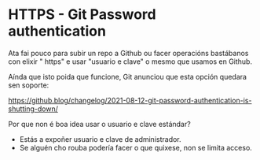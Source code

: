 # HTTPS - Git Password authentication

Ata fai pouco para subir un  repo a  Github ou facer operacións
bastábanos con elixir " https" e usar "usuario e clave" o mesmo
que usamos en  Github.

Aínda que isto poida que funcione,  Git anunciou que esta opción quedara sen soporte:

https://github.blog/changelog/2021-08-12-git-password-authentication-is-shutting-down/

Por que non é boa idea usar o usuario e clave estándar?

- Estás a expoñer usuario e clave de administrador.
- Se alguén cho rouba podería facer o que quixese, non se limita acceso.